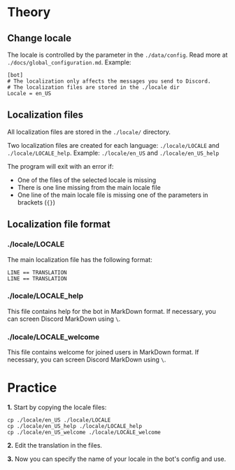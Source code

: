 # Theory
## Change locale
The locale is controlled by the parameter in the `./data/config`. Read more at `./docs/global_configuration.md`. Example:
```
[bot]
# The localization only affects the messages you send to Discord.
# The localization files are stored in the ./locale dir
Locale = en_US
```

## Localization files
All localization files are stored in the `./locale/` directory.

Two localization files are created for each language: `./locale/LOCALE` and `./locale/LOCALE_help`. Example: `./locale/en_US` and `./locale/en_US_help`

The program will exit with an error if:
 - One of the files of the selected locale is missing
 - There is one line missing from the main locale file
 - One line of the main locale file is missing one of the parameters in brackets (`{}`)

## Localization file format
### ./locale/LOCALE
The main localization file has the following format:

```
LINE == TRANSLATION
LINE == TRANSLATION
```

### ./locale/LOCALE_help
This file contains help for the bot in MarkDown format. If necessary, you can screen Discord MarkDown using `\`.


### ./locale/LOCALE_welcome
This file contains welcome for joined users in MarkDown format. If necessary, you can screen Discord MarkDown using `\`.


# Practice
**1.** Start by copying the locale files:

```
cp ./locale/en_US ./locale/LOCALE
cp ./locale/en_US_help ./locale/LOCALE_help
cp ./locale/en_US_welcome ./locale/LOCALE_welcome
```

**2.** Edit the translation in the files.

**3.** Now you can specify the name of your locale in the bot's config and use.
